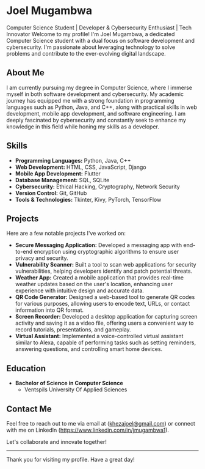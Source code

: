 # Joel Mugambwa
Computer Science Student | Developer & Cybersecurity Enthusiast | Tech Innovator
Welcome to my profile! I'm Joel Mugambwa, a dedicated Computer Science student with a dual focus on software development and cybersecurity. I'm passionate about leveraging technology to solve problems and contribute to the ever-evolving digital landscape.

## About Me
I am currently pursuing my degree in Computer Science, where I immerse myself in both software development and cybersecurity. My academic journey has equipped me with a strong foundation in programming languages such as Python, Java, and C++, along with practical skills in web development, mobile app development, and software engineering. I am deeply fascinated by cybersecurity and constantly seek to enhance my knowledge in this field while honing my skills as a developer.

## Skills

- **Programming Languages:** Python, Java, C++
- **Web Development:** HTML, CSS, JavaScript, Django
- **Mobile App Development:** Flutter
- **Database Management:** SQL, SQLite
- **Cybersecurity:** Ethical Hacking, Cryptography, Network Security
- **Version Control:** Git, GitHub
- **Tools & Technologies:** Tkinter, Kivy, PyTorch, TensorFlow

## Projects

Here are a few notable projects I've worked on:

- **Secure Messaging Application:** Developed a messaging app with end-to-end encryption using cryptographic algorithms to ensure user privacy and security.
- **Vulnerability Scanner:** Built a tool to scan web applications for security vulnerabilities, helping developers identify and patch potential threats.
- **Weather App:** Created a mobile application that provides real-time weather updates based on the user's location, enhancing user experience with intuitive design and accurate data.
- **QR Code Generator:** Designed a web-based tool to generate QR codes for various purposes, allowing users to encode text, URLs, or contact information into QR format.
- **Screen Recorder:** Developed a desktop application for capturing screen activity and saving it as a video file, offering users a convenient way to record tutorials, presentations, and gameplay.
- **Virtual Assistant:** Implemented a voice-controlled virtual assistant similar to Alexa, capable of performing tasks such as setting reminders, answering questions, and controlling smart home devices.

## Education

- **Bachelor of Science in Computer Science**
  - Ventspils University Of Applied Sciences 


## Contact Me

Feel free to reach out to me via email at (khezajoel@gmail.com)  or connect with me on LinkedIn (https://www.linkedin.com/in/jmugambwa1).

Let's collaborate and innovate together!

---

Thank you for visiting my profile. Have a great day! 
